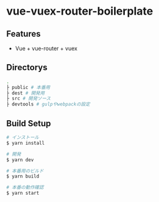 # vue-vuex-router-boilerplate

## Features
- Vue + vue-router + vuex

## Directorys

```bash
.
├ public # 本番用
├ dest # 開発用
├ src # 開発ソース
├ devtools # gulpやwebpackの設定
```

## Build Setup

```bash
# インストール
$ yarn install

# 開発
$ yarn dev

# 本番用のビルド
$ yarn build

# 本番の動作確認
$ yarn start
```

